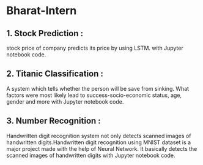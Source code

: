 # Bharat-Intern <br>
    
## 1. Stock Prediction :
stock price of company predicts its price by using LSTM.
with Jupyter notebook code.
<br>

## 2. Titanic Classification :
A system which tells whether the person will be
save from sinking. What factors were
most likely lead to success-socio-economic
status, age, gender and more with Jupyter notebook code.
<br>

## 3. Number Recognition :
Handwritten digit recognition system not only detects
scanned images of handwritten digits.Handwritten digit
recognition using MNIST dataset is a major project made
with the help of Neural Network. It basically detects
the scanned images of handwritten digits with Jupyter
notebook code.
